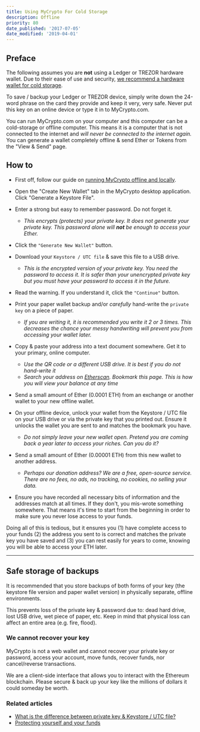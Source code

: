 ```yaml
---
title: Using MyCrypto For Cold Storage
description: Offline
priority: 80
date_published: '2017-07-05'
date_modified: '2019-04-01'
---
```


## Preface

The following assumes you are **not** using a Ledger or TREZOR hardware wallet. Due to their ease of use and security, [we recommend a hardware wallet for cold storage](/staying-safe/hardware-wallet-recommendations).

To save / backup your Ledger or TREZOR device, simply write down the 24-word phrase on the card they provide and keep it very, very safe. Never put this key on an online device or type it in to MyCrypto.com.

You can run MyCrypto.com on your computer and this computer can be a cold-storage or offline computer. This means it is a computer that is not connected to the internet and *will never be connected to the internet again.* You can generate a wallet completely offline & send Ether or Tokens from the "View & Send" page.

## How to

* First off, follow our guide on [running MyCrypto offline and locally](/how-to/offline/how-to-run-mycrypto-offline-and-locally).

* Open the "Create New Wallet" tab in the MyCrypto desktop application. Click "Generate a Keystore File".

* Enter a strong but easy to remember password. Do not forget it.
  * *This encrypts (protects) your private key. It does not generate your private key. This password alone will **not** be enough to access your Ether.*

* Click the `"Generate New Wallet"` button.

* Download your `Keystore / UTC file` & save this file to a USB drive.
  * *This is the encrypted version of your private key. You need the password to access it. It is safer than your unencrypted private key but you must have your password to access it in the future.*

* Read the warning. If you understand it, click the `"Continue"` button.

* Print your paper wallet backup and/or *carefully* hand-write the `private key` on a piece of paper.
  * *If you are writing it, it is recommended you write it 2 or 3 times. This decreases the chance your messy handwriting will prevent you from accessing your wallet later.*

* Copy & paste your address into a text document somewhere. Get it to your primary, online computer.
  * *Use the QR code or a different USB drive. It is best if you do not hand-write it*
  * *Search your address on [Etherscan](https://etherscan.io/). Bookmark this page. This is how you will view your balance at any time*

* Send a small amount of Ether (0.0001 ETH) from an exchange or another wallet to your new offline wallet.

* On your offline device, unlock your wallet from the Keystore / UTC file on your USB drive or via the private key that you printed out.  Ensure it unlocks the wallet you are sent to and matches the bookmark you have.
  * *Do not simply leave your new wallet open. Pretend you are coming back a year later to access your riches. Can you do it?*

* Send a small amount of Ether (0.00001 ETH) from this new wallet to another address.
  * *Perhaps our donation address? We are a free, open-source service. There are no fees, no ads, no tracking, no cookies, no selling your data.*

* Ensure you have recorded all necessary bits of information and the addresses match at all times. If they don't, you mis-wrote something somewhere. That means it's time to start from the beginning in order to make sure you never lose access to your funds.

Doing all of this is tedious, but it ensures you (1) have complete access to your funds (2) the address you sent to is correct and matches the private key you have saved and (3) you can rest easily for years to come, knowing you will be able to access your ETH later.

---

## Safe storage of backups

It is recommended that you store backups of both forms of your key (the keystore file version and paper wallet version) in physically separate, offline environments.

This prevents loss of the private key & password due to: dead hard drive, lost USB drive, wet piece of paper, etc. Keep in mind that physical loss can affect an entire area (e.g. fire, flood).

### We cannot recover your key

MyCrypto is not a web wallet and cannot recover your private key or password, access your account, move funds, recover funds, nor cancel/reverse transactions.

We are a client-side interface that allows you to interact with the Ethereum blockchain. Please secure & back up your key like the millions of dollars it could someday be worth.

### Related articles

* [What is the difference between private key & Keystore / UTC file?](/general-knowledge/ethereum-blockchain/difference-between-wallet-types)
* [Protecting yourself and your funds](/staying-safe/protecting-yourself-and-your-funds)
